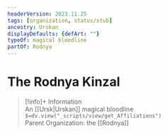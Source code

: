 ```yaml
---
headerVersion: 2023.11.25
tags: [organization, status/stub]
ancestry: Urskan
displayDefaults: {defArt: ""}
typeOf: magical bloodline
partOf: Rodnya
---
```

# The Rodnya Kinzal
>[!info]+ Information  
> An [[Ursk|Urskan]] magical bloodline  
> `$=dv.view("_scripts/view/get_Affiliations")`  
> Parent Organization: the [[Rodnya]]


